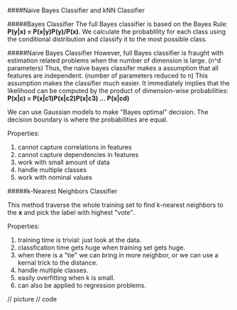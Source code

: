 ####Naive Bayes Classifier and kNN Classifier

#####Bayes Classifier
The full Bayes classifier is based on the Bayes Rule: __P(y|x) = P(x|y)P(y)/P(x)__. 
We calculate the probablility for each class using the conditional distribution and classify it to the most possible class. 

#####Naive Bayes Classifier
However, full Bayes classifier is fraught with estimation related problems when the number of dimension is large. (n^d parameters) Thus, the naive bayes classifer makes a assumption that all features are independent. (number of parameters reduced to n) This assumption makes the classifier much easier. It immediately implies that the likelihood can be computed by the product of dimension-wise probabilities:
__P(x|c) = P(x|c1)P(x|c2)P(x|c3) ... P(x|cd)__

We can use Gaussian models to make "Bayes optimal" decision. The decision boundary is where the probabilities are equal.

Properties:
  1. cannot capture correlations in features
  2. cannot capture dependencies in features
  3. work with small amount of data
  4. handle multiple classes
  5. work with nominal values
  
#####k-Nearest Neighbors Classifier

This method traverse the whole training set to find k-nearest neighbors to the __x__ and pick the label with highest "vote".

Properties:
  1. training time is trivial: just look at the data.
  2. classfication time gets huge when training set gets huge.
  3. when there is a "tie" we can bring in more neighbor, or we can use a kernal trick to the distance.
  4. handle multiple classes.
  5. easily overfitting when k is small.
  6. can also be applied to regression problems.
  
// picture 
// code
